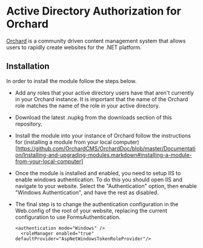 # Active Directory Authorization for Orchard

[Orchard](http://www.orchardproject.net/) is a community driven content management system that allows users to rapidly create websites for the .NET platform.

## Installation

In order to install the module follow the steps below.

* Add any roles that your active directory users have that aren't currently in your Orchard instance. It is important that the name of the Orchard role matches the name of the role in your active directory.

* Download the latest .nupkg from the downloads section of this repository.

* Install the module into your instance of Orchard follow the instructions for (installing a module from your local computer)[https://github.com/OrchardCMS/OrchardDoc/blob/master/Documentation/Installing-and-upgrading-modules.markdown#installing-a-module-from-your-local-computer]

* Once the module is installed and enabled, you need to setup IIS to enable windows authentication.
	To do this you should open IIS and navigate to your website. Select the "Authentication" option, then enable "Windows Authentication", and have the rest as disabled.

* The final step is to change the authentication configuration in the Web.config of the root of your website, replacing the current configuration to use FormsAuthentication.
	<pre><code>&lt;authentication mode="Windows" /&gt;
	&lt;roleManager enabled="true" defaultProvider="AspNetWindowsTokenRoleProvider"/&gt;
	</code></pre>


